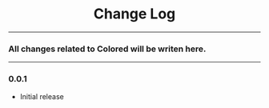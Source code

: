 <div align="center">
	<h1>Change Log</h1>
</div>

---

### All changes related to Colored will be writen here.

---

### 0.0.1
- Initial release
